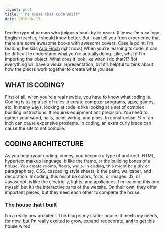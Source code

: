 ```yaml
---
layout: post
title: "The House that Code Built"
date: 2018-04-13
---
```


I’m the type of person who judges a book by its cover. (I know, I’m a college English teacher, I should know better. But I can tell you from experience that there are some awesome books with awesome covers. Case in point: I’m reading the kids [Arlo Finch](https://johnaugust.com/arlo-finch) right now.) When you’re learning to code, it can be difficult to understand what you’re actually doing. Like, what if I’m importing that object. What does it look like when I do that?!? Not everything will have a visual representation, but it’s helpful to think about how the pieces work together to create what you see.

## WHAT IS CODING?
First of all, when you’re a real newbie, you have to know what coding is. Coding is using a set of rules to create computer programs, apps, games, etc. In many ways, looking at code is like looking at a set of complex building instructions. It requires equipment and precision. You need to gather your wood, nails, paint, wiring, and pipes. In construction, ¼ of an inch can cause expensive problems. In coding, an extra curly brace can cause the site to not compile.  

## CODING ARCHITECTURE
As you begin your coding journey, you become a type of architect. HTML, hypertext markup language, is like the frame, or the building bones of a house. You create rooms, floors, walls. In coding, this might be a div or paragraph tag.  CSS,  cascading style sheets, is the paint, wallpaper, and decoration.  In coding, this might be colors, fonts, or images. JS, or Javascript, is like the electricity, lights, and appliances. I’m learning this one myself, but it’s the interactive parts of the website. On their own, they offer important pieces, but they need each other to complete the house.

### The house that I built
I’m a really new architect. This blog is my starter house.  It meets my needs, for now, but I’m really excited to grow, expand, redecorate, and to get this house wired!
